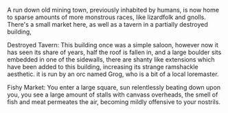 A run down old mining town, previously inhabited by humans, is now home to sparse amounts of more monstrous races, like lizardfolk and gnolls. 
There's a small market here, as well as a tavern in a partially destroyed building,

Destroyed Tavern: This building once was a simple saloon, however now it has seen its share of years, half the roof is fallen in, and a large boulder sits embedded in one of the sidewalls, there are shanty like extensions which have been added to this building, increasing its strange ramshackle aesthetic. it is run by an orc named Grog, who is a bit of a local loremaster. 

Fishy Market: You enter a large square, sun relentlessly beating down upon you, you see a large amount of stalls with canvass overheads, the smell of fish and meat permeates the air, becoming mildly offensive to your nostrils. 